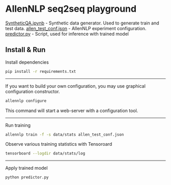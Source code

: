 # AllenNLP seq2seq playground


[SyntheticQA.ipynb](SyntheticQA.ipynb) - Synthetic  data generator. Used to generate train and test data.
[allen_test_conf.json](allen_test_conf.json) - AllenNLP experiment configuration.
[predictor.py](predictor.py) - Script, used for inference with trained model


## Install & Run


Install dependencies
```bash
pip install -r requirements.txt
```

---

If you want to build your own configuration, you may use graphical configuration constructor.
```bash
allennlp configure
```
This command will start a web-server with a configuration tool.

---

Run training
```bash
allennlp train -f -s data/stats allen_test_conf.json
```

Observe various training statistics with Tensoroard
```bash
tensorboard --logdir data/stats/log
```

---

Apply trained model
```
python predictor.py
```